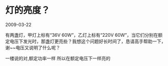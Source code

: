 # 灯的亮度？
2009-03-22


有两盏灯，甲灯上标有“36V 60W”，乙灯上标有“220V 60W”，当它们分别在额定电压下发光时，那盏灯更亮些？我想这个问题好长时间了，恳请高手帮助一下，谢~~电压又说明了什么呢？


一楼说的对,额定功率一样 所以在额定电压下一样亮的
